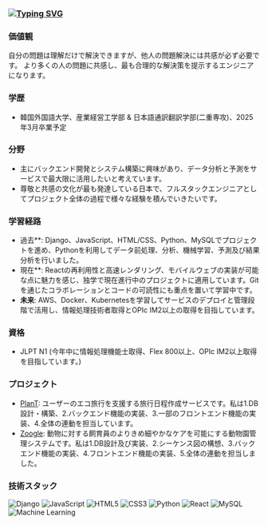 ### [![Typing SVG](https://readme-typing-svg.demolab.com/?lines=分析+>+>+>+学習+>+>+>+思考+>+>+>+理解+>+>+>+共感)](https://git.io/typing-svg)

### 価値観
自分の問題は理解だけで解決できますが、他人の問題解決には共感が必ず必要です。
より多くの人の問題に共感し、最も合理的な解決策を提示するエンジニアになります。

### 学歴
- 韓国外国語大学、産業経営工学部 & 日本語通訳翻訳学部(二重専攻)、2025年3月卒業予定

### 分野
- 主にバックエンド開発とシステム構築に興味があり、データ分析と予測をサービスで最大限に活用したいと考えています。
- 尊敬と共感の文化が最も発達している日本で、フルスタックエンジニアとしてプロジェクト全体の過程で様々な経験を積んでいきたいです。

### 学習経路
- 過去**: Django、JavaScript、HTML/CSS、Python、MySQLでプロジェクトを進め、Pythonを利用してデータ前処理、分析、機械学習、予測及び結果分析を行いました。
- 現在**: Reactの再利用性と高速レンダリング、モバイルウェブの実装が可能な点に魅力を感じ、独学で現在進行中のプロジェクトに適用しています。Gitを通じたコラボレーションとコードの可読性にも重点を置いて学習中です。
- **未来**: AWS、Docker、Kubernetesを学習してサービスのデプロイと管理段階で活用し、情報処理技術者取得とOPIc IM2以上の取得を目指しています。

### 資格
- JLPT N1 (今年中に情報処理機能士取得、Flex 800以上、OPIc IM2以上取得を目指しています。)

### プロジェクト
- [PlanT]([https://github.com/IME-2024-Graduation-Project/PlanT_full-stack]): ユーザーのエコ旅行を支援する旅行日程作成サービスです。私は1.DB設計・構築、2.バックエンド機能の実装、3.一部のフロントエンド機能の実装、4.全体の連動を担当しています。
- [Zoogle]([https://github.com/klll2/Zoogle]): 動物に対する飼育員のよりきめ細やかなケアを可能にする動物園管理システムです。私は1.DB設計及び実装、2.シーケンス図の構想、3.バックエンド機能の実装、4.フロントエンド機能の実装、5.全体の連動を担当しました。

### 技術スタック
![Django](https://img.shields.io/badge/Django-092E20?style=flat-square&logo=django&logoColor=white)
![JavaScript](https://img.shields.io/badge/JavaScript-F7DF1E?style=flat-square&logo=javascript&logoColor=black)
![HTML5](https://img.shields.io/badge/HTML5-E34F26?style=flat-square&logo=html5&logoColor=white)
![CSS3](https://img.shields.io/badge/CSS3-1572B6?style=flat-square&logo=css3&logoColor=white)
![Python](https://img.shields.io/badge/Python-3776AB?style=flat-square&logo=python&logoColor=white)
![React](https://img.shields.io/badge/React-61DAFB?style=flat-square&logo=react&logoColor=black)
![MySQL](https://img.shields.io/badge/MySQL-4479A1?style=flat-square&logo=mysql&logoColor=white)
![Machine Learning](https://img.shields.io/badge/Machine%20Learning-FF6F00?style=flat-square&logo=machine-learning&logoColor=white)


